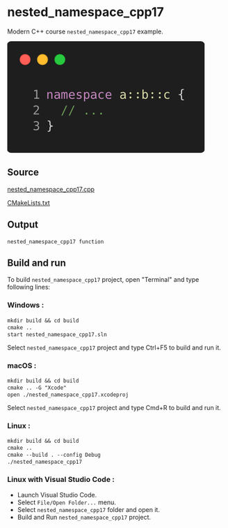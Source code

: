 # nested_namespace_cpp17

Modern C++ course `nested_namespace_cpp17` example.

![nested_namespace_cpp17](../../../docs/pictures/language_basics/nested_namespace_cpp17.png)

## Source

[nested_namespace_cpp17.cpp](nested_namespace_cpp17.cpp)

[CMakeLists.txt](CMakeLists.txt)

## Output

```
nested_namespace_cpp17 function
```

## Build and run

To build `nested_namespace_cpp17` project, open "Terminal" and type following lines:

### Windows :

``` shell
mkdir build && cd build
cmake .. 
start nested_namespace_cpp17.sln
```

Select `nested_namespace_cpp17` project and type Ctrl+F5 to build and run it.

### macOS :

``` shell
mkdir build && cd build
cmake .. -G "Xcode"
open ./nested_namespace_cpp17.xcodeproj
```

Select `nested_namespace_cpp17` project and type Cmd+R to build and run it.

### Linux :

``` shell
mkdir build && cd build
cmake .. 
cmake --build . --config Debug
./nested_namespace_cpp17
```

### Linux with Visual Studio Code :

* Launch Visual Studio Code.
* Select `File/Open Folder...` menu.
* Select `nested_namespace_cpp17` folder and open it.
* Build and Run `nested_namespace_cpp17` project.
